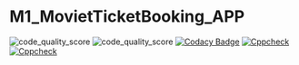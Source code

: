 # M1_MovietTicketBooking_APP

![code_quality_score](https://api.codiga.io/project/31281/score/svg) ![code_quality_score](https://api.codiga.io/project/31281/status/svg) [![Codacy Badge](https://app.codacy.com/project/badge/Grade/8380501b050d4fbba57e38732b4a4f3e)](https://www.codacy.com/gh/kirubakaran1645/M1_MovieTicketBooking_app/dashboard?utm_source=github.com&amp;utm_medium=referral&amp;utm_content=kirubakaran1645/M1_MovieTicketBooking_app&amp;utm_campaign=Badge_Grade)
[![Cppcheck](https://github.com/kirubakaran1645/M1_MovieTicketBooking_app/actions/workflows/c-cpp.yml/badge.svg)](https://github.com/kirubakaran1645/M1_MovieTicketBooking_app/actions/workflows/c-cpp.yml)
[![Cppcheck](https://github.com/kirubakaran1645/M1_MovieTicketBooking_app/actions/workflows/c-cpp.yml/badge.svg)](https://github.com/kirubakaran1645/M1_MovieTicketBooking_app/actions/workflows/c-cpp.yml)
